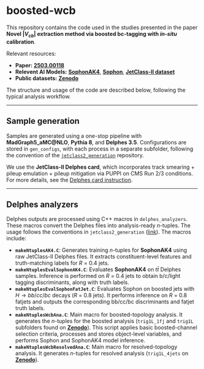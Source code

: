 # boosted-wcb

This repository contains the code used in the studies presented in the paper **Novel $|V_{cb}|$ extraction method via boosted bc-tagging with *in-situ* calibration**.

Relevant resources:

- **Paper:** [**2503.00118**](https://arxiv.org/abs/2503.00118)
- **Relevent AI Models:** [**SophonAK4**](https://huggingface.co/jet-universe/sophon-ak4), [**Sophon**](https://huggingface.co/jet-universe/sophon), [**JetClass-II dataset**](https://huggingface.co/datasets/jet-universe/jetclass2)
- **Public datasets:** [**Zenodo**](https://zenodo.org/records/15133378)

The structure and usage of the code are described below, following the typical analysis workflow. 

---

## Sample generation

Samples are generated using a one-stop pipeline with **MadGraph5_aMC@NLO**, **Pythia 8**, and **Delphes 3.5**. Configurations are stored in `gen_configs`, with each process in a separate subfolder, following the convention of the [`jetclass2_generation`](https://github.com/jet-universe/jetclass2_generation) repository.

We use the **JetClass-II Delphes card**, which incorporates track smearing + pileup emulation + pileup mitigation via PUPPI on CMS Run 2/3 conditions. For more details, see the [Delphes card instruction](https://github.com/jet-universe/jetclass2_generation?tab=readme-ov-file#delphes-step).

---

## Delphes analyzers

Delphes outputs are processed using C++ macros in `delphes_analyzers`. These macros convert the Delphes files into analysis-ready *n*-tuples. The usage follows the conventions in `jetclass2_generation` ([link](https://github.com/jet-universe/jetclass2_generation?tab=readme-ov-file#produce-ntuples-from-delphes)). The macros include:

- **`makeNtuplesAK4.C`**: Generates training *n*-tuples for **SophonAK4** using raw JetClass-II Delphes files. It extracts constituent-level features and truth-matching labels for *R* = 0.4 jets.
- **`makeNtuplesEvalSophonAK4.C`**: Evaluates **SophonAK4** on $t\bar{t}$ Delphes samples. Inference is performed on *R* = 0.4 jets to obtain b/c/light tagging discriminants, along with truth labels.
- **`makeNtuplesEvalSophonFatJet.C`**: Evaluates Sophon on boosted jets with $H \to bb/cc/bc$ decays (*R* = 0.8 jets). It performs inference on *R* = 0.8 fatjets and outputs the corresponding bb/cc/bc discriminants and fatjet truth labels.
- **`makeNtuplesWcbAna.C`**: Main macro for boosted-topology analysis. It generates the *n*-tuples for the boosted analysis (`trig1L_1fj` and `trig1L` subfolders found on [**Zenodo**](https://zenodo.org/records/15133378)). This script applies basic boosted-channel selection criteria, processes and stores object-level variables, and performs Sophon and SophonAK4 model inference.
- **`makeNtuplesWcbResolvedAna.C`**: Main macro for resolved-topology analysis. It generates *n*-tuples for resolved analysis (`trig1L_4jets` on [**Zenodo**](https://zenodo.org/records/15133378)).
